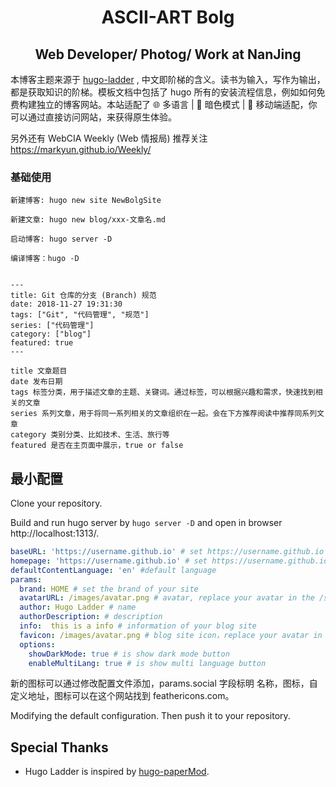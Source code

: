 <h1 align=center>ASCII-ART Bolg</h1>

<h2 align=center>Web Developer/ Photog/ Work at NanJing</h2>

本博客主题来源于 [hugo-ladder](https://github.com/guangzhengli/hugo-ladder-exampleSite) , 中文即阶梯的含义。读书为输入，写作为输出，都是获取知识的阶梯。模板文档中包括了 hugo 所有的安装流程信息，例如如何免费构建独立的博客网站。本站适配了 🌐 多语言 | 🌙 暗色模式 | 📱 移动端适配，你可以通过直接访问网站，来获得原生体验。

另外还有 WebCIA Weekly (Web 情报局) 推荐关注 https://markyun.github.io/Weekly/

### 基础使用

    新建博客: hugo new site NewBolgSite

    新建文章: hugo new blog/xxx-文章名.md

    启动博客: hugo server -D

    编译博客：hugo -D


    ---
    title: Git 仓库的分支 (Branch) 规范
    date: 2018-11-27 19:31:30
    tags: ["Git", "代码管理", "规范"]
    series: ["代码管理"]
    category: ["blog"]
    featured: true
    ---

    title 文章题目
    date 发布日期
    tags 标签分类，用于描述文章的主题、关键词。通过标签，可以根据兴趣和需求，快速找到相关的文章
    series 系列文章，用于将同一系列相关的文章组织在一起。会在下方推荐阅读中推荐同系列文章
    category 类别分类、比如技术、生活、旅行等
    featured 是否在主页面中展示，true or false

## 最小配置

Clone your repository.

Build and run hugo server by `hugo server -D` and open in browser http://localhost:1313/.

```yml
baseURL: 'https://username.github.io' # set https://username.github.io
homepage: 'https://username.github.io' # set https://username.github.io
defaultContentLanguage: 'en' #default language
params:
  brand: HOME # set the brand of your site
  avatarURL: /images/avatar.png # avatar, replace your avatar in the /static/images/
  author: Hugo Ladder # name
  authorDescription: # description
  info:  this is a info # information of your blog site
  favicon: /images/avatar.png # blog site icon，replace your avatar in the /static/images/
  options:
    showDarkMode: true # is show dark mode button
    enableMultiLang: true # is show multi language button
```

新的图标可以通过修改配置文件添加，params.social 字段标明 名称，图标，自定义地址，图标可以在这个网站找到 feathericons.com。

Modifying the default configuration. Then push it to your repository.

## Special Thanks

-   Hugo Ladder is inspired by [hugo-paperMod](https://github.com/adityatelange/hugo-PaperMod).
